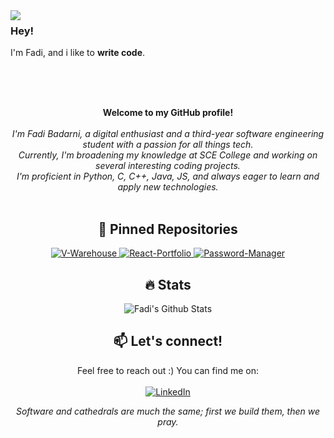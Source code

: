 <img align="left" src="https://orhun.dev/img/crow.png">

### Hey!

I'm Fadi, and i like to **write code**.

<br>
<br>
<br>


<p align="center">
    <b>Welcome to my GitHub profile!</b><br><br>
    <i>
        I'm Fadi Badarni, a digital enthusiast and a third-year software engineering student with a passion for all things tech.<br>
        Currently, I'm broadening my knowledge at SCE College and working on several interesting coding projects.<br>
        I'm proficient in Python, C, C++, Java, JS, and always eager to learn and apply new technologies.<br>
    </i><br>
</p>

<h2 align="center">📌 Pinned Repositories </h2>
<p align="center">
    <a href="https://github.com/FadiBadarni/V-Warehouse">
      <img src="https://github-readme-stats.vercel.app/api/pin/?username=FadiBadarni&repo=V-Warehouse&theme=tokyonight" alt="V-Warehouse">
    </a>
    <a href="https://github.com/FadiBadarni/React-Portfolio">
      <img src="https://github-readme-stats.vercel.app/api/pin/?username=FadiBadarni&repo=React-Portfolio&theme=tokyonight" alt="React-Portfolio">
    </a>
        <a href="https://github.com/FadiBadarni/Password-Manager">
      <img src="https://github-readme-stats.vercel.app/api/pin/?username=FadiBadarni&repo=Password-Manager&theme=tokyonight" alt="Password-Manager">
    </a>
</p>

<h2 align="center">🔥 Stats</h2>
<p align="center">
  <a>
    <img src="https://github-readme-streak-stats.herokuapp.com/?user=FadiBadarni&hide_border=true&card_width=338&theme=tokyonight" alt="Fadi's Github Stats" />
  </a>

</p>



<h2 align="center">📫 Let's connect!</h2>
<p align="center">
    Feel free to reach out :) You can find me on:<br><br>
    <a href="https://www.linkedin.com/in/fadibadarni/">
        <img src="https://img.shields.io/badge/LinkedIn-0077B5?style=for-the-badge&logo=linkedin&logoColor=white" alt="LinkedIn">
    </a><br>
</p>

<p align="center">
    <i>
        Software and cathedrals are much the same; first we build them, then we pray.
    </i>
</p>
